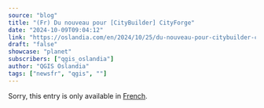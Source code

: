 ```yaml
---
source: "blog"
title: "(Fr) Du nouveau pour [CityBuilder] CityForge"
date: "2024-10-09T09:04:12"
link: "https://oslandia.com/en/2024/10/25/du-nouveau-pour-citybuilder-cityforge/"
draft: "false"
showcase: "planet"
subscribers: ["qgis_oslandia"]
author: "QGIS Oslandia"
tags: ["newsfr", "qgis", ""]
---
```


<p class="qtranxs-available-languages-message qtranxs-available-languages-message-en">Sorry, this entry is only available in <a class="qtranxs-available-language-link qtranxs-available-language-link-fr" href="http://oslandia.com/fr/tag/qgis-en/feed/atom/" title="Fr">French</a>.</p>

